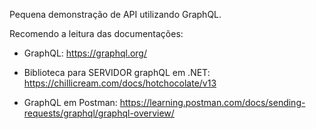 Pequena demonstração de API utilizando GraphQL.

Recomendo a leitura das documentações:

- GraphQL:
https://graphql.org/

- Biblioteca para SERVIDOR graphQL em .NET:
https://chillicream.com/docs/hotchocolate/v13

- GraphQL em Postman:
https://learning.postman.com/docs/sending-requests/graphql/graphql-overview/
